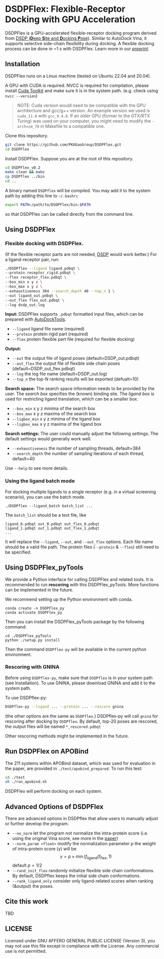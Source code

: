 # DSDPFlex: Flexible-Receptor Docking with GPU Acceleration

DSDPFlex is a GPU-accelerated flexible-receptor docking program derived from [DSDP (**D**eep **S**ite and **D**ocking **P**ose)](https://github.com/PKUGaoGroup/DSDP). Similar to AutoDock Vina, it supports selective side-chain flexibility during docking. A flexible docking process can be done in ~1 s with DSDPFlex. Learn more in our [*preprint*](https://doi.org/10.26434/chemrxiv-2023-bcw0g-v2).

## Installation

DSDPFlex runs on a Linux machine (tested on Ubuntu 22.04 and 20.04).

A GPU with CUDA is required. NVCC is required for compilation, please install [Cuda Toolkit](https://developer.nvidia.com/cuda-toolkit) and make sure it is in the system path. (e.g. check using `nvcc --version`)

> NOTE: Cuda version would need to be compatible with the GPU architecture and gcc/g++ version. An example version we used is `cuda_11.6` with `gcc_9.4.0`. If an older GPU (former to the GTX/RTX Turing) was used on your computer, you might need to modify the `-arch=sm_70` in Makefile to a compatible one.

Clone this repository.

```bash
git clone https://github.com/PKUGaoGroup/DSDPFlex.git
cd DSDPFlex
```

Install DSDPFlex. Suppose you are at the root of this repository.

```bash
cd DSDPFlex_v0.2
make clean && make
cp DSDPflex ../bin
cd ..
```

A binary named `DSDPflex` will be compiled. You may add it to the system path by adding this line to `~/.bashrc`
```bash
export PATH=/path/to/DSDPFlex/bin:$PATH
```

so that DSDPFlex can be called directly from the command line.

## Using DSDPFlex

### Flexible docking with DSDPFlex.

(If the flexible receptor parts are not needed, [DSDP](https://github.com/PKUGaoGroup/DSDP) would work better.) For a ligand-receptor pair, run:


```bash
./DSDPflex --ligand ligand.pdbqt \
--protein receptor_rigid.pdbqt \
--flex receptor_flex.pdbqt \
--box_min x y z \
--box_max x y z \
--exhaustiveness 384 --search_depth 40 --top_n 1 \
--out ligand_out.pdbqt \
--out_flex flex_out.pdbqt \
--log dsdp_out.log
```

**Input:** DSDPFlex supports `.pdbqt` formatted input files, which can be prepared with [AutoDockTools](https://autodocksuite.scripps.edu/adt/).

- `--ligand` ligand file name (required)
- `--protein` protein rigid part (required)
- `--flex` protein flexible part file (required for flexible docking)

**Output:** 
- `--out` the output file of ligand poses (default=DSDP_out.pdbqt)
- `--out_flex` the output file of flexible side chain poses (default=DSDP_out_flex.pdbqt)
- `--log` the log file name (default=DSDP_out.log)
- `--top_n` the top-N ranking results will be exported (defualt=10)
  
**Search space:** The search space information needs to be provided by the user. The *search box* specifies the (known) binding site. The *ligand box* is used for restricting ligand translation, which can be a smaller box.

- `--box_min` x y z minima of the search box
- `--box_max` x y z maxima of the search box
- `--ligbox_min` x y z minima of the ligand box 
- `--ligbox_max` x y z maxima of the ligand box 

**Search settings:** The user could manually adjust the following settings. The default settings would generally work well.

- `--exhaustiveness` the number of sampling threads, default=384
- `--search_depth` the number of sampling iterations of each thread, default=40

Use `--help` to see more details.

### Using the ligand batch mode

For docking multiple ligands to a single receptor (e.g. in a virtual screening scenario), you can use the batch mode.

```
./DSDPflex --ligand_batch batch_list ...
```

The `batch_list` should be a text file, like
```
ligand_0.pdbqt out_0.pdbqt out_flex_0.pdbqt
ligand_1.pdbqt out_1.pdbqt out_flex_1.pdbqt
...
```
It will replace the `--ligand`, `--out`, and `--out_flex` options. Each file name should be a valid file path. The protein files (`--protein` & `--flex`) still need to be specified.

## Using DSDPFlex_pyTools

We provide a Python interface for calling DSDPFlex and related tools. It is recommended to run **rescoring** with this DSDPFlex_pyTools. More functions can be implemented in the future.

We recommend setting up the Python environment with conda.

```
conda create -n DSDPFlex_py
conda activate DSDPFlex_py
```

Then you can install the DSDPFlex_pyTools package by the following command:

```
cd ./DSDPFlex_pyTools
python ./setup.py install
```

Then the command `DSDPflex-py` will be available in the current python environment.

### Rescoring with GNINA

Before using `DSDPflex-py`, make sure that `DSDPflex` is in your system path (see Installation). To use GNINA, please download GNINA and add it to the system path.

To use DSDPflex-py:
```bash
DSDPflex-py --ligand ... --protein ... --rescore gnina
```

(the other options are the same as `DSDPflex`.) DSDPflex-py will call `gnina` for rescoring after docking by `DSDPflex`. By default, top-20 poses are rescored, the output files will be named `*_rescored.pdbqt`

Other rescoring methods might be implemented in the future.

## Run DSDPFlex on APOBind

The 211 systems within APOBind dataset, which was used for evaluation in the paper, are provided in `./test/apobind_prepared`. To run this test:

```bash
cd ./test
sh ./run_apobind.sh
```

DSDPFlex will perform docking on each system.

## Advanced Options of DSDPFlex

There are advanced options in DSDPflex that allow users to manually adjust or further develop the program.

- `--no_norm` let the program not normalize the intra-protein score (i.e. using the original Vina score, see more in the [paper](https://doi.org/10.26434/chemrxiv-2023-bcw0g-v2))
- `--norm_param <float>` modify the normalization parameter $p$ 
    the weight of intra-protein score ($\gamma$) will be
    $$\gamma = p\times \min(f_\text{ligand} / f_\text{flex}, 1)$$
    default $p = 1/2$
- `--rand_init_flex` randomly initialize flexible side chain conformations. By default, DSDPflex keeps the initial side chain conformations.
- `--rank_ligand_only` consider only ligand-related scores when ranking (&output) the poses.

## Cite this work
TBD

## LICENSE
Licensed under GNU AFFERO GENERAL PUBLIC LICENSE (Version 3), you may not use this file except in compliance with the License. Any commercial use is not permitted.
